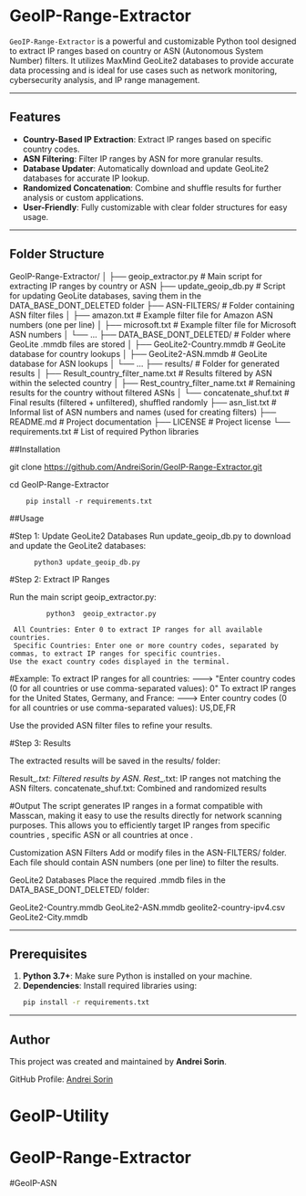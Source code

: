 # GeoIP-Range-Extractor

`GeoIP-Range-Extractor` is a powerful and customizable Python tool designed to extract IP ranges based on country or ASN (Autonomous System Number) filters. It utilizes MaxMind GeoLite2 databases to provide accurate data processing and is ideal for use cases such as network monitoring, cybersecurity analysis, and IP range management.

---

## Features
- **Country-Based IP Extraction**: Extract IP ranges based on specific country codes.
- **ASN Filtering**: Filter IP ranges by ASN for more granular results.
- **Database Updater**: Automatically download and update GeoLite2 databases for accurate IP lookup.
- **Randomized Concatenation**: Combine and shuffle results for further analysis or custom applications.
- **User-Friendly**: Fully customizable with clear folder structures for easy usage.

---

## Folder Structure


  GeoIP-Range-Extractor/
│
├── geoip_extractor.py         # Main script for extracting IP ranges by country or ASN
├── update_geoip_db.py         # Script for updating GeoLite databases, saving them in the DATA_BASE_DONT_DELETED folder
├── ASN-FILTERS/               # Folder containing ASN filter files
│   ├── amazon.txt             # Example filter file for Amazon ASN numbers (one per line)
│   ├── microsoft.txt          # Example filter file for Microsoft ASN numbers
│   └── ...
├── DATA_BASE_DONT_DELETED/    # Folder where GeoLite .mmdb files are stored
│   ├── GeoLite2-Country.mmdb  # GeoLite database for country lookups
│   ├── GeoLite2-ASN.mmdb      # GeoLite database for ASN lookups
│   └── ...
├── results/                   # Folder for generated results
│   ├── Result_country_filter_name.txt     # Results filtered by ASN within the selected country
│   ├── Rest_country_filter_name.txt       # Remaining results for the country without filtered ASNs
│   └── concatenate_shuf.txt               # Final results (filtered + unfiltered), shuffled randomly
├── asn_list.txt               # Informal list of ASN numbers and names (used for creating filters)
├── README.md                  # Project documentation
├── LICENSE                    # Project license
└── requirements.txt           # List of required Python libraries


##Installation

git clone https://github.com/AndreiSorin/GeoIP-Range-Extractor.git

cd GeoIP-Range-Extractor

        pip install -r requirements.txt


##Usage

#Step 1: Update GeoLite2 Databases
Run update_geoip_db.py to download and update the GeoLite2 databases:


          python3 update_geoip_db.py   

 
 
#Step 2: Extract IP Ranges

Run the main script geoip_extractor.py:

             python3  geoip_extractor.py

     All Countries: Enter 0 to extract IP ranges for all available countries.
     Specific Countries: Enter one or more country codes, separated by commas, to extract IP ranges for specific countries. 
    Use the exact country codes displayed in the terminal.    


#Example:
   To extract IP ranges for all countries:  --->  "Enter country codes (0 for all countries or use comma-separated values): 0"
   To extract IP ranges for the United States, Germany, and France: ---> Enter country codes (0 for all countries or use comma-separated values): US,DE,FR

Use the provided ASN filter files to refine your results.


#Step 3: Results
       
 The extracted results will be saved in the results/ folder:

 Result_<country>_<filter>.txt: Filtered results by ASN.
 Rest_<country>_<filter>.txt: IP ranges not matching the ASN filters. 
 concatenate_shuf.txt: Combined and randomized results
 
 
 
 
#Output
    The script generates IP ranges in a format compatible with Masscan, making it easy to use the results directly for network scanning purposes. 
    This allows you to efficiently target IP ranges from specific countries ,  specific ASN or  all countries at once . 


 Customization
ASN Filters
Add or modify files in the ASN-FILTERS/ folder. Each file should contain ASN numbers (one per line) to filter the results.


GeoLite2 Databases
Place the required .mmdb files in the DATA_BASE_DONT_DELETED/ folder:

GeoLite2-Country.mmdb
GeoLite2-ASN.mmdb
geolite2-country-ipv4.csv
GeoLite2-City.mmdb











---

## Prerequisites

1. **Python 3.7+**: Make sure Python is installed on your machine.
2. **Dependencies**: Install required libraries using:
   ```bash
   pip install -r requirements.txt

---
## Author

This project was created and maintained by **Andrei Sorin**.

GitHub Profile: [Andrei Sorin](https://github.com/PhoenixZuko)

# GeoIP-Utility
# GeoIP-Range-Extractor
#GeoIP-ASN

